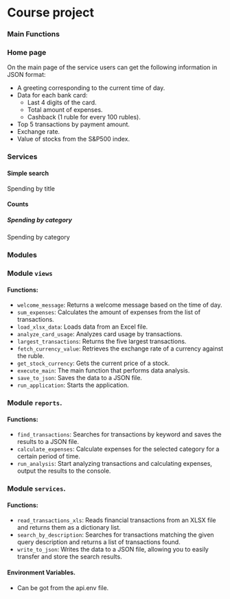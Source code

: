 # Course project

### Main Functions

### Home page
On the main page of the service users can get the following information in JSON format:
- A greeting corresponding to the current time of day.
- Data for each bank card:
  - Last 4 digits of the card.
  - Total amount of expenses.
  - Cashback (1 ruble for every 100 rubles).
- Top 5 transactions by payment amount.
- Exchange rate.
- Value of stocks from the S&P500 index.

### Services
#### Simple search
Spending by title

#### Counts
##### Spending by category
Spending by category

### Modules

### Module `views`
#### Functions:
- `welcome_message`: Returns a welcome message based on the time of day.
- `sum_expenses`: Calculates the amount of expenses from the list of transactions.
- `load_xlsx_data`: Loads data from an Excel file.
- `analyze_card_usage`: Analyzes card usage by transactions.
- `largest_transactions`: Returns the five largest transactions.
- `fetch_currency_value`: Retrieves the exchange rate of a currency against the ruble.
- `get_stock_currency`: Gets the current price of a stock.
- `execute_main`: The main function that performs data analysis.
- `save_to_json`: Saves the data to a JSON file.
- `run_application`: Starts the application.

### Module `reports`.
#### Functions:
- `find_transactions`: Searches for transactions by keyword and saves the results to a JSON file.
- `calculate_expenses`: Calculate expenses for the selected category for a certain period of time.
- `run_analysis`: Start analyzing transactions and calculating expenses, output the results to the console.

### Module `services`.
#### Functions:
- `read_transactions_xls`: Reads financial transactions from an XLSX file and returns them as a dictionary list.
- `search_by_description`: Searches for transactions matching the given query description and returns a list of transactions found.
- `write_to_json`: Writes the data to a JSON file, allowing you to easily transfer and store the search results.

#### Environment Variables.
- Can be got from the api.env file.